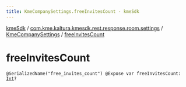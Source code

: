 ```yaml
---
title: KmeCompanySettings.freeInvitesCount - kmeSdk
---
```


[kmeSdk](../../index.html) / [com.kme.kaltura.kmesdk.rest.response.room.settings](../index.html) / [KmeCompanySettings](index.html) / [freeInvitesCount](./free-invites-count.html)

# freeInvitesCount

`@SerializedName("free_invites_count") @Expose var freeInvitesCount: `[`Int`](https://kotlinlang.org/api/latest/jvm/stdlib/kotlin/-int/index.html)`?`